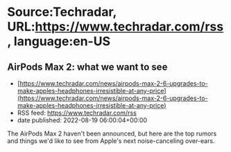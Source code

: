 # Source:Techradar, URL:https://www.techradar.com/rss, language:en-US

## AirPods Max 2: what we want to see
 - [https://www.techradar.com/news/airpods-max-2-6-upgrades-to-make-apples-headphones-irresistible-at-any-price](https://www.techradar.com/news/airpods-max-2-6-upgrades-to-make-apples-headphones-irresistible-at-any-price)
 - RSS feed: https://www.techradar.com/rss
 - date published: 2022-08-19 06:00:04+00:00

The AirPods Max 2 haven't been announced, but here are the top rumors and things we'd like to see from Apple's next noise-canceling over-ears.

